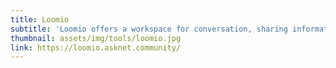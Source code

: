 ```yaml
---
title: Loomio
subtitle: 'Loomio offers a workspace for conversation, sharing information and opinions, making proposals, deciding actions and achieving outcomes.<br><i class="fas fa-exclamation-triangle"></i> Coming Soon <i class="fas fa-exclamation-triangle"></i>'
thumbnail: assets/img/tools/loomio.jpg
link: https://loomio.asknet.community/
---
```

